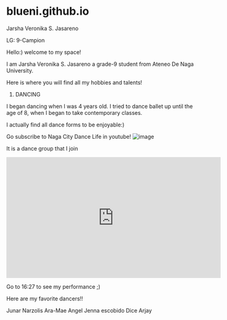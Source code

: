 # blueni.github.io
Jarsha Veronika S. Jasareno

LG: 9-Campion

Hello:)
welcome to my space!

I am Jarsha Veronika S. Jasareno a grade-9 student from Ateneo De Naga University.

Here is where you will find all my hobbies and talents!
       
1. DANCING

I began dancing when I was 4 years old. I tried to dance ballet up until the age of 8, when I began to take contemporary classes.


  I actually find all dance forms to be enjoyable:)

Go subscribe to Naga City Dance Life in youtube!
![image](https://user-images.githubusercontent.com/122416201/212783027-74b89634-f250-44f3-9f78-86d8483a2ccb.png)

It is a dance group that I join
<iframe width="560" height="315" src="https://www.youtube.com/embed/sDwvw_YyJF8" title="YouTube video player" frameborder="0" allow="accelerometer; autoplay; clipboard-write; encrypted-media; gyroscope; picture-in-picture; web-share" allowfullscreen></iframe>

Go to 16:27  to see my performance ;)

Here are my favorite dancers!!

Junar Narzolis
Ara-Mae 
Angel 
Jenna escobido
Dice 
Arjay

